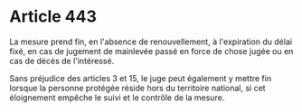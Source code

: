# Article 443

La mesure prend fin, en l'absence de renouvellement, à l'expiration du délai fixé, en cas de jugement de mainlevée passé en force de chose jugée ou en cas de décès de l'intéressé.

Sans préjudice des articles 3 et 15, le juge peut également y mettre fin lorsque la personne protégée réside hors du territoire national, si cet éloignement empêche le suivi et le contrôle de la mesure.
